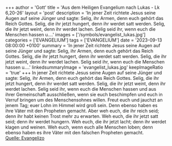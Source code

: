 +++
author = 'Gott'
title = 'Aus dem Heiligen Evangelium nach Lukas - Lk 6,20-26'
layout = 'post'
description = 'In jener Zeit richtete Jesus seine Augen auf seine Jünger und sagte: Selig, ihr Armen, denn euch gehört das Reich Gottes. Selig, die ihr jetzt hungert, denn ihr werdet satt werden. Selig, die ihr jetzt weint, denn ihr werdet lachen. Selig seid ihr, wenn euch die Menschen hassen u....'
images = ['/symbols/evangelist_lukas.jpg']
categories = ['EVANGELIUM']
tags = ['EVANGELIUM']
date = '2023-09-13 08:00:00 +0100'
summary = 'In jener Zeit richtete Jesus seine Augen auf seine Jünger und sagte: Selig, ihr Armen, denn euch gehört das Reich Gottes. Selig, die ihr jetzt hungert, denn ihr werdet satt werden. Selig, die ihr jetzt weint, denn ihr werdet lachen. Selig seid ihr, wenn euch die Menschen hassen u....'
linkedsummaryImage = 'evangelist_lukas.jpg'
keepImageRatio = 'true'
+++
In jener Zeit richtete Jesus seine Augen auf seine Jünger und sagte: Selig, ihr Armen, denn euch gehört das Reich Gottes.
Selig, die ihr jetzt hungert, denn ihr werdet satt werden. Selig, die ihr jetzt weint, denn ihr werdet lachen.
Selig seid ihr, wenn euch die Menschen hassen und aus ihrer Gemeinschaft ausschließen, wenn sie euch beschimpfen und euch in Verruf bringen um des Menschensohnes willen.<!--more-->
Freut euch und jauchzt an jenem Tag; euer Lohn im Himmel wird groß sein. Denn ebenso haben es ihre Väter mit den Propheten gemacht.
Aber weh euch, die ihr reich seid; denn ihr habt keinen Trost mehr zu erwarten.
Weh euch, die ihr jetzt satt seid; denn ihr werdet hungern. Weh euch, die ihr jetzt lacht; denn ihr werdet klagen und weinen.
Weh euch, wenn euch alle Menschen loben; denn ebenso haben es ihre Väter mit den falschen Propheten gemacht.<br> [Quelle: Evangelizo](https://evangeliumtagfuertag.org/DE/gospel)